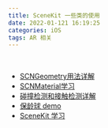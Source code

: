 ```yaml
---
title: SceneKit 一些类的使用
date: 2022-01-121 16:19:25
categories: iOS
tags: AR 相关
---
```



<br>


* [SCNGeometry用法详解](https://www.jianshu.com/p/9a28f6b6ac9c)
* [SCNMaterial学习](https://www.jianshu.com/p/3c2cf8ebcbc1)
* [碰撞检测和接触检测详解](https://blog.csdn.net/s12117719679/article/details/89214073)
* [保龄球 demo](https://www.jianshu.com/p/0eb9372723b7)
* [SceneKit 学习](https://www.jianshu.com/nb/16758092)




<br>
<br>
<br>


